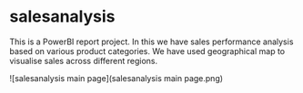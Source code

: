 # salesanalysis

This is a PowerBI report project. In this we have sales performance analysis based on various product categories. 
We have used geographical map to visualise sales across different regions.

![salesanalysis main page](salesanalysis main page.png)